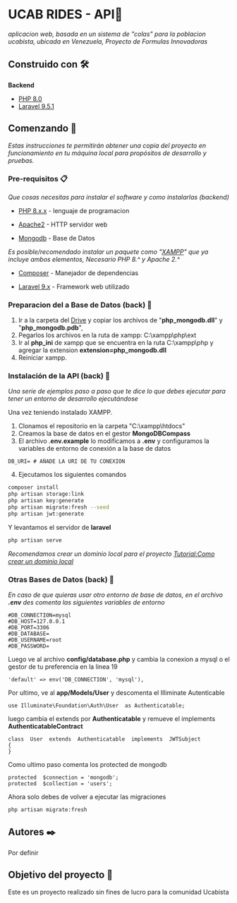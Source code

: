 
# UCAB RIDES - API🚗
  _aplicacion web, basada en un sistema de "colas" para la poblacion ucabista, ubicada en Venezuela, Proyecto de Formulas Innovadoras_
## Construido con 🛠️
  **Backend**
* [PHP 8.0](https://www.php.net/downloads.php)
* [Laravel 9.5.1](https://laravel.com/docs/9.x)


## Comenzando 🚀

  
_Estas instrucciones te permitirán obtener una copia del proyecto en funcionamiento en tu máquina local para propósitos de desarrollo y pruebas._

  

### Pre-requisitos 📋

  

_Que cosas necesitas para instalar el software y como instalarlas (backend)_ 

* [PHP 8.x.x](https://www.php.net/downloads.php) - lenguaje de programacion

* [Apache2](https://httpd.apache.org/download.cgi) - HTTP servidor web
* [Mongodb](https://www.mongodb.com/) - Base de Datos

_Es posible/recomendado instalar un paquete como "[XAMPP](https://www.apachefriends.org/es/index.html)" que ya incluye ambos elementos, Necesario PHP 8.^ y Apache 2.^_

  

* [Composer](https://getcomposer.org/) - Manejador de dependencias

* [Laravel 9.x](https://laravel.com/docs/9.x) - Framework web utilizado

  
### Preparacion del a Base de Datos (back) 🔧
1. Ir a la carpeta del [Drive](https://drive.google.com/drive/folders/1J8FqD1h-fkRdf3w8orDQRqO6pWsz0vmx?usp=sharing) y copiar los archivos de "**php_mongodb.dll**" y "**php_mongodb.pdb**", 
2. Pegarlos los archivos en la ruta de xampp: C:\xampp\php\ext
3. Ir al **php_ini** de xampp que se encuentra en la ruta C:\xampp\php y agregar la extension **extension=php_mongodb.dll**
4. Reiniciar xampp.
### Instalación de la API (back) 🔧

  _Una serie de ejemplos paso a paso que te dice lo que debes ejecutar para tener un entorno de desarrollo ejecutándose_

Una vez teniendo instalado XAMPP.

1. Clonamos el repositorio en la carpeta "C:\xampp\htdocs"
2. Creamos la base de datos en el gestor **MongoDBCompass**
3. El archivo .**env.example** lo modificamos a **.env** y  configuramos la variables de entorno de conexión a la base de datos
```
DB_URI= # AÑADE LA URI DE TU CONEXION 
```
4. Ejecutamos los siguientes comandos

```bash
composer install
php artisan storage:link
php artisan key:generate
php artisan migrate:fresh --seed
php artisan jwt:generate
```
Y levantamos el servidor de **laravel**
```bash
php artisan serve
```
_Recomendamos crear un dominio local para el proyecto [Tutorial:Como crear un dominio local](https://www.youtube.com/watch?v=HzygRlPmYQc)_

  ### Otras Bases de Datos (back) 🔧
_En caso de que quieras usar otro entorno de base de datos, en el archivo **.env** des comenta las siguientes variables de entorno_
```
#DB_CONNECTION=mysql
#DB_HOST=127.0.0.1
#DB_PORT=3306
#DB_DATABASE=
#DB_USERNAME=root
#DB_PASSWORD=
```
Luego ve al archivo **config/database.php** y cambia la conexion a mysql o el gestor de tu preferencia en la linea 19
```
'default' => env('DB_CONNECTION', 'mysql'),
```
Por ultimo, ve al **app/Models/User** y descomenta el Illiminate Autenticable
```
use Illuminate\Foundation\Auth\User  as Authenticatable;
```
luego cambia el extends por **Authenticatable** y remueve el implements **AuthenticatableContract**
```
class  User  extends  Authenticatable  implements  JWTSubject
{
}
```
Como ultimo paso comenta los protected de mongodb
```
protected  $connection = 'mongodb';
protected  $collection = 'users';
```
Ahora solo debes de volver a ejecutar las migraciones
```
php artisan migrate:fresh
```
## Autores ✒️

 Por definir
  

## Objetivo del proyecto 📄

Este es un proyecto realizado sin fines de lucro para la comunidad Ucabista